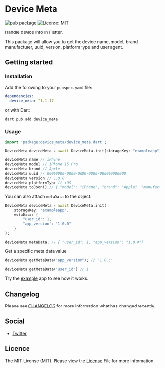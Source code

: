 # Device Meta

[![pub package](https://img.shields.io/pub/v/device_meta.svg)](https://pub.dartlang.org/packages/device_meta)
[![License: MIT](https://img.shields.io/badge/license-MIT-purple.svg)](https://opensource.org/licenses/MIT)

Handle device info in Flutter. 

This package will allow you to get the device name, model, brand, manufacturer, uuid, version, platform type and user agent.

## Getting started

### Installation

Add the following to your `pubspec.yaml` file:

``` yaml
dependencies:
  device_meta: ^1.1.17
```

or with Dart:

``` bash
dart pub add device_meta
```

### Usage

``` dart
import 'package:device_meta/device_meta.dart';

DeviceMeta deviceMeta = await DeviceMeta.init(storageKey: "exampleapp");

deviceMeta.name // iPhone
deviceMeta.model // iPhone 15 Pro
deviceMeta.brand // Apple
deviceMeta.uuid // 00000000-0000-0000-0000-000000000000
deviceMeta.version // 1.0.0
deviceMeta.platformType // iOS
deviceMeta.toJson() // { "model": "iPhone", "brand": "Apple", "manufacturer": "Apple", "uuid": "00000000-0000-0000-0000-000000000000", "version": "1.0.0", "platformType": "iOS", "userAgent": "n/a" }
```

You can also attach `metaData` to the object:

``` dart
DeviceMeta deviceMeta = await DeviceMeta.init(
    storageKey: "exampleapp",
    metaData: {
        "user_id": 1,
        "app_version": "1.0.0"
    }
);

deviceMeta.metaData; // { "user_id": 1, "app_version": "1.0.0"}
```

Get a specific meta data value

``` dart
deviceMeta.getMetaData("app_version"); // "1.0.0"

deviceMeta.getMetaData("user_id") // 1
```

Try the [example](/example) app to see how it works.

## Changelog
Please see [CHANGELOG](https://github.com/nylo-core/device_meta/blob/master/CHANGELOG.md) for more information what has changed recently.

## Social
* [Twitter](https://twitter.com/nylo_dev)

## Licence

The MIT License (MIT). Please view the [License](https://github.com/nylo-core/device_meta/blob/main/LICENSE) File for more information.
